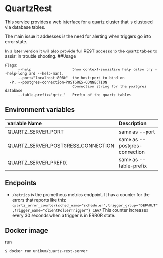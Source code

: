 # QuartzRest

This service provides a web interface for a quartz cluster that is clustered via database tables. 

The main issue it addresses is the need for alerting when triggers go into error state.

In a later version it will also provide full REST accesss to the quartz tables to assist in trouble shooting. 
##Usage
```
Flags:
      --help                   Show context-sensitive help (also try --help-long and --help-man).
      --port="localhost:8080"  the host:port to bind on
  -P, --postgres-connection=POSTGRES-CONNECTION
                               Connection string for the postgres database
      --table-prefix="qrtz_"   Prefix of the quartz tables
```
## Environment variables

| variable Name| Description |
|:----|:----|
| QUARTZ_SERVER_PORT | same as --port | 
| QUARTZ_SERVER_POSTGRESS_CONNECTION| same as --postgres-connection |
| QUARTZ_SERVER_PREFIX | same as --table-prefix |

## Endpoints

- `/metrics` is the prometheus metrics endpoint. It has a counter for the errors that reports like this: `quartz_error_counter{sched_name="scheduler",trigger_group="DEFAULT",trigger_name="clientPollerTrigger"} 1667`
This counter increases every 30 seconds when a trigger is in ERROR state.

## Docker image
run 
```
$ docker run unikum/quartz-rest-server
```
